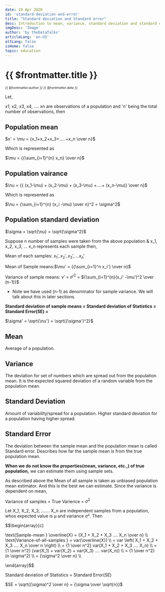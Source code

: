 ```yaml
---
date: 19 Apr 2020
id: 'standard-deviation-and-error'
title: "Standard deviation and Standard error"
desc: Introduction to mean, variance, standard deviation and standard error of a population
imgDesc: 'Image'
author: 'by theDataTalks'
articleLang: 'en-US'
altLang: false
isHome: false
topic: education
---
```


# {{ $frontmatter.title }}
<i style="font-size: 0.75em;"> {{ $frontmatter.author }} {{ $frontmatter.date }} </i>

Let,

x1, x2, x3, x4, .... xn are observations of a population and 'n' being the total number of observations, then   

## Population mean

$x' = \mu = {x_1+x_2+x_3+.....+x_n \over n}$

Which is represented as

$\mu = {{\sum_{i=1}^{n} x_n} \over n}$

## Population vairance

$\nu = {{ (x_1-\mu) + (x_2-\mu) + (x_3-\mu) +....+ (x_n-\mu)} \over n}$

Which is represented as

$\nu = {\sum_{i=1}^{n} (x_i -\mu) \over n}^2 =  \sigma^2$

## Population standard deviation

$\sigma = \sqrt{\nu} = \sqrt{\sigma^2}$

Suppose n number of samples were taken from the above population &  x_1, x_2, x_3, ... x_n represents each sample then, 

Mean of each samples: $x_1', x_2', x_3', ... x_n'$

Mean of Sample means:$\mu' = {{\sum_{i=1}^n x_i'} \over n}$

Variance of sample means: $\nu'$ = ${\sigma'}^2$ = ${\sum_{i=1}^{n}(x_i' -\mu')^2 \over (n-1)}$

- Note we have used (n-1) as denominator for sample variance. We will talk about this in later sections.

**Standard deviation of sample means = Standard deviation of Statistics = Standard Error(SE) =** 

$\sigma' = \sqrt{\nu'} = \sqrt{(\sigma')^2}$

## Mean 
Average of a population.

## Variance

The deviation for set of numbers which are spread out from the population mean. It is the expected squared deviation of a random variable from the population mean.

## Standard Deviation

Amount of variability/spread for a population. Higher standard deviation for a population having higher spread.

## Standard Error

The deviation between the sample mean and the population mean is called Standard error. Describes how far the sample mean is from the true population mean.


**When we do not know the properties(mean, variance, etc.,) of true population,** we can estimate them using sample sets.

As described above the Mean of all sample is taken as unbiased population mean estimator. And this is the best we can estimate. 
Since the variance is dependent on mean, 

Variance of samples = True Varience = $\sigma^2$

Let X_1, X_2, X_3, ....... X_n are independent samples from a population, whos expected value is µ and variance σ². Then  

$$\begin{array}{c}

\text{Sample-mean } \overline{X} = {X_1 + X_2 + X_3 .... X_n \over n} \\\\
\text{Variance-of-all-samples } = var(\overline{X})   \\\\
= var \left( X_1 + X_2 + X_3 .... X_n \over n \right)  \\\\
= {1 \over n^2} var(X_1 + X_2 + X_3 .... X_n)   \\\\
= {1 \over n^2} (var(X_1) + var(X_2) + var(X_3) .... var(X_n))  \\\\
= {1 \over n^2} (n \sigma^2)  \\\\
= {\sigma^2 \over n}  \\\\

\end{array}$$

Standard deviation of Statistics = Standard Error(SE)

$SE = \sqrt{(\sigma)^2 \over n} = {\sigma \over \sqrt{n}}$

<style>

</style>